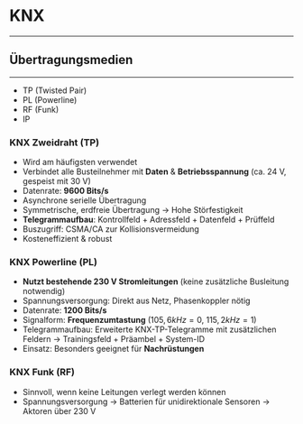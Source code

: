 # KNX
___
## Übertragungsmedien
___
- TP (Twisted Pair)
- PL (Powerline)
- RF (Funk)
- IP
### KNX Zweidraht (TP)
- Wird am häufigsten verwendet
- Verbindet alle Busteilnehmer mit **Daten** & **Betriebsspannung** (ca. 24 V, gespeist mit 30 V)
- Datenrate: **9600 Bits/s**
- Asynchrone serielle Übertragung
- Symmetrische, erdfreie Übertragung → Hohe Störfestigkeit
- **Telegrammaufbau**: Kontrollfeld + Adressfeld + Datenfeld + Prüffeld
- Buszugriff: CSMA/CA zur Kollisionsvermeidung
- Kosteneffizient & robust
### KNX Powerline (PL)
- **Nutzt bestehende 230 V Stromleitungen** (keine zusätzliche Busleitung notwendig)
- Spannungsversorgung: Direkt aus Netz, Phasenkoppler nötig
- Datenrate: **1200 Bits/s**
- Signalform: **Frequenzumtastung** ($105,6 kHz=0$, $115,2 kHz=1$)
- Telegrammaufbau: Erweiterte KNX-TP-Telegramme mit zusätzlichen Feldern
	→ Trainingsfeld + Präambel + System-ID
- Einsatz: Besonders geeignet für **Nachrüstungen**
### KNX Funk (RF)
- Sinnvoll, wenn keine Leitungen verlegt werden können
- Spannungsversorgung
	→ Batterien für unidirektionale Sensoren
	→ Aktoren über 230 V